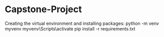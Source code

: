 # Capstone-Project
Creating the virtual environment and installing packages:
python -m venv myvenv
myvenv\Scripts\activate
pip install -r requirements.txt
